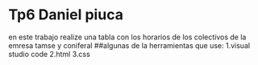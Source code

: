 # Tp6 Daniel piuca

en este trabajo realize una tabla con los horarios de los colectivos de la emresa tamse y coniferal
##algunas de la herramientas que use:
1.visual studio code
2.html
3.css
